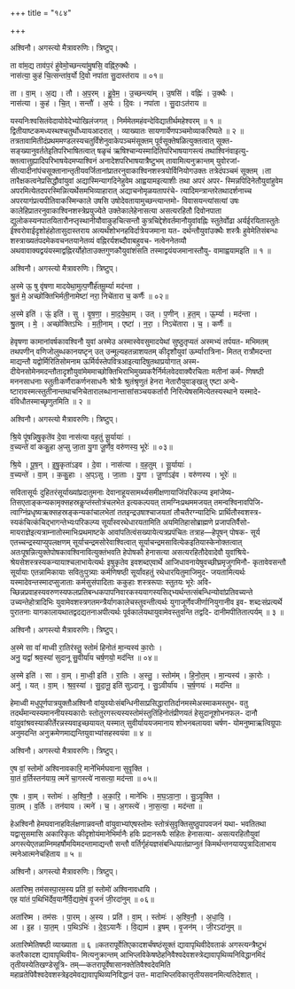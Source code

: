 +++
title = "१८४"

+++


अश्विनौ। अगस्त्यो मैत्रावरुणिः। त्रिष्टुप्।

ता वा॑म॒द्य ताव॑प॒रं हु॑वेमो॒च्छन्त्या॑मु॒षसि॒ वह्नि॑रु॒क्थैः ।  
नास॑त्या॒ कुह॑ चि॒त्सन्ता॑व॒र्यो दि॒वो नपा॑ता सु॒दास्त॑राय ॥ ०१॥

ता । वा॒म् । अ॒द्य । तौ । अ॒प॒रम् । हु॒वे॒म॒ । उ॒च्छन्त्या॑म् । उ॒षसि॑ । वह्निः॑ । उ॒क्थैः ।  
नास॑त्या । कुह॑ । चि॒त् । सन्तौ॑ । अ॒र्यः । दि॒वः । नपा॑ता । सु॒दाःऽत॑राय ॥

यस्यनिःश्वसितंवेदायोवेदेभ्योखिलंजगत् । निर्ममेतमहंवन्देविद्यातीर्थमहेश्वरम् ॥ १ ॥द्वितीयाष्टकमध्यस्थश्चतुर्थोध्यायआदरात् । व्याख्यातः सायणार्येणपञ्चमोव्याकरिष्यते ॥ २ ॥ तत्रतावामितीदंप्रथममण्डलस्यचतुर्विंशेनुवाकेपञ्चमंसूक्तम् पूर्वसूक्तेषळित्युक्तत्वात् सूक्त- सङ्ख्यानुवर्ततेइतिपरिभाषितत्वात् षळृचं ऋषिश्चान्यस्मादितिपरिभाषयागस्त्यं तथाश्विनंवाइत्यु- क्तत्वात्तुह्यादिपरिभाषयेदमप्याश्विनं अनादेशपरिभाषयात्रैष्टुभम् तावामित्यनुक्रान्तम् युवोरजां- सीत्यादीनांपंचसूक्तानान्तृतीयवर्जितानांप्रातरनुवाकाश्विनशस्त्रयोर्विनियोगउक्तः तत्रेदंपञ्चमं सूक्तम् ।ता तारैक्षकत्वनेप्रसिद्धौवांयुवां अद्यास्मिन्यागदिनेहुवेम आह्वयामइत्याशीः तथा अपरं अपर- स्मिन्नपिदिनेतौयुवांहुवेम अपरमित्येतदपरस्मिन्नित्यर्थेसमभिव्याहारात् अद्याचनोमृळयतापरंचे- त्यादिमन्त्रान्तरेतथादर्शनाच्च अपरयागंप्रत्यपीतिवाकस्मिन्काले उषसि उषोदेवतायामुच्छन्त्यान्तमो- विवासयन्त्यांसत्यां उषः कालेहिप्रातरनुवाकाश्विनशस्त्रेप्रयुज्येते उक्तेकालेहेनासत्या असत्यरहितौ दिवोनपाता द्युलोकस्यनपातयितारौनप्तृस्थानीयौवाकुहचित्सन्तौ कुत्रचिद्देशेवर्तमानौयुवांवह्निः स्तुतेर्वोढा अर्यईरयितास्तुतेः ईश्वरोवाईदृशोहंहोतासुदास्तराय अत्यर्थंशोभनहविर्दात्रेयजमाना यत- दर्थन्तौयुवांउक्थैः शस्त्रैः हुवेमेतिसंबन्धः शस्त्राख्यतंपदमेकवचनतयानेतव्यं वह्निरर्यशब्दौवाबहुवच- नत्वेननेतव्यौ अथवावाक्यद्वयंयस्माद्वह्निरर्योहोताउक्तगुणकौयुवांशंसति तस्माद्वयंयजमानास्तौयु- वामाह्वयामइति ॥ १ ॥

अश्विनौ। अगस्त्यो मैत्रावरुणिः। त्रिष्टुप्।

अ॒स्मे ऊ॒ षु वृ॑षणा मादयेथा॒मुत्प॒णीँर्ह॑तमू॒र्म्या मद॑न्ता ।  
श्रु॒तं मे॒ अच्छो॑क्तिभिर्मती॒नामेष्टा॑ नरा॒ निचे॑तारा च॒ कर्णैः॑ ॥ ०२॥

अ॒स्मे इति॑ । ऊं॒ इति॑ । सु । वृ॒ष॒णा॒ । मा॒द॒ये॒था॒म् । उत् । प॒णीन् । ह॒त॒म् । ऊ॒र्म्या । मद॑न्ता ।  
श्रु॒तम् । मे॒ । अच्छो॑क्तिऽभिः । म॒ती॒नाम् । एष्टा॑ । न॒रा॒ । निऽचे॑तारा । च॒ । कर्णैः॑ ॥

हेवृषणा कामानांवर्षकावश्विनौ युवां अस्मेउ अस्मास्वेवसुमादयेथां सुष्ठुतृप्यतं अस्मभ्यं तर्पयत- मभिमतम् तथपणीन् वणिजोलुब्धकानयष्टृन् उत् उन्मूल्यहतन्नाशयतम् कीदृशौयुवां ऊर्म्यारात्रिना- मितत् रात्रौमदन्ता माद्यन्तौ यद्वोर्मिरितिसोमनाम ऊर्मिर्यस्तेपवित्रआइत्यादिषुतथाप्रयोगात् अस्म- दीयेनसोमेनमदन्तौतादृशौयुवांमेममाच्छोक्तिभिराभिमुख्यकरैर्निर्मलवेदवाक्यैरचिताः मतीनां कर्म- णिषष्ठी मननसाधनाः स्तुतीःकर्णैराकर्णनसाधनैः श्रोत्रैः श्रुतंश्रृणुतं हेनरा नेतारौयुवाङ्खलु एष्टा अन्वे- ष्टारावस्मत्स्तुतीनान्तथाचनिचेतारालब्धानान्तासांसञ्चयकर्तारौ निरित्येषसमित्येतस्यस्थाने यस्मादे- वंविधौतस्माच्छृणुतमिति ॥ २ ॥

अश्विनौ। अगस्त्यो मैत्रावरुणिः। त्रिष्टुप्।

श्रि॒ये पू॑षन्निषु॒कृते॑व दे॒वा नास॑त्या वह॒तुं सू॒र्यायाः॑ ।  
व॒च्यन्ते॑ वां ककु॒हा अ॒प्सु जा॒ता यु॒गा जू॒र्णेव॒ वरु॑णस्य॒ भूरेः॑ ॥ ०३॥

श्रि॒ये । पू॒ष॒न् । इ॒षु॒कृता॑ऽइव । दे॒वा । नास॑त्या । व॒ह॒तुम् । सू॒र्यायाः॑ ।  
व॒च्यन्ते॑ । वा॒म् । क॒कु॒हाः । अ॒प्ऽसु । जा॒ताः । यु॒गा । जू॒र्णाऽइ॑व । वरु॑णस्य । भूरेः॑ ॥

सवितासूर्यः दुहितरंसूर्याख्यांप्रदातुमनाः देवानाहूयसामर्थ्यसमीक्षणायाजिंपरिकल्प्य इमांजेष्य- तिसएताङ्कन्यकामृक्सहस्रकॢप्तंस्तोत्रंचलभेत इत्यकल्पयत् तामग्निःप्रथममजयत् तमन्वश्विनावपिजि- त्वाग्निंप्रधृष्यऋक्सहस्रङ्कन्यकांचालभेतां ततइन्द्रउषाश्चाजयतां तौचतैरग्न्यादिभिः प्रार्थितौस्वशस्त्र- स्यकंचित्कंचिद्भागन्तेभ्यःपरिकल्प्य सूर्यांस्वरथेधारयतामिति अयमितिहासोब्राह्मणे प्रजापतिर्वैसो- मायराज्ञेइत्यत्राम्नातोस्माभिःप्रथमाष्टके आवांपतित्वंसख्यायेत्यत्रप्रपंचितः तत्राह—हेपूषन् पोषक- सूर्य एतच्चन्द्रस्याप्युपलक्षणम् सूर्याचन्द्रमसोरेवाश्वित्वात् सूर्याचन्द्रमसावित्येकइतियास्केनोक्तत्वात् अतःपूषन्नित्युक्तेपोषकावश्विनावित्युक्तंभवति हेपोषकौ हेनासत्या असत्यरहितौदेवादेवौ युवांश्रिये- श्रेयसेशस्त्रस्यकन्यायाश्चलाभायेत्यर्थः इषुकृतेव इवशब्दएवार्थे आजिधावनायेषुवच्छीघ्रमृजुगमिनौ- कृतावेवसन्तौ सूर्यायाः एतन्नामिकायाः सवितुःपुत्र्याः कर्मणिषष्ठी सूर्यांवहतुं रथेधारयितुमाजिमुद- जयतामित्यर्थः यस्मादेवन्तस्मादप्सुजाताः कर्मसुसंपादिताः ककुहाः शस्त्ररूपाः स्तुतयः भूरेः अवि- च्छिन्नप्रवाहस्यवरुणस्यफलप्रतिबन्धकपापनिवारकस्ययागस्यसिद्भ्यर्थन्तत्संबन्धिन्योवांप्रतिवच्यन्ते उच्यन्तेहोत्रादिभिः युवामेवशस्त्रगतमन्त्रैर्यागकालेचस्तुवन्तीत्यर्थः युगाजूर्णेवजीर्णानियुगानीव इव- शब्दःसंप्रत्यर्थे पुरातनाः यागकालायथातद्वदद्यतनाअपीत्यर्थः पूर्वकालेयथायुवामेवस्तुवन्ति तद्वदि- दानीमपीतितात्पर्यम् ॥ ३ ॥

अश्विनौ। अगस्त्यो मैत्रावरुणिः। त्रिष्टुप्।

अ॒स्मे सा वां॑ माध्वी रा॒तिर॑स्तु॒ स्तोमं॑ हिनोतं मा॒न्यस्य॑ का॒रोः ।  
अनु॒ यद्वां॑ श्रव॒स्या॑ सुदानू सु॒वीर्या॑य चर्ष॒णयो॒ मद॑न्ति ॥ ०४॥

अ॒स्मे इति॑ । सा । वा॒म् । मा॒ध्वी॒ इति॑ । रा॒तिः । अ॒स्तु॒ । स्तोम॑म् । हि॒नो॒त॒म् । मा॒न्यस्य॑ । का॒रोः ।  
अनु॑ । यत् । वा॒म् । श्र॒व॒स्या॑ । सु॒दा॒नू॒ इति॑ सुऽदानू । सु॒ऽवीर्या॑य । च॒र्ष॒णयः॑ । मद॑न्ति ॥

हेमाध्वी मधुपूर्णपात्रयुक्तौअश्विनौ वांयुवयोःसंबन्धिनीसाप्रसिद्धारातिर्दानमस्मेअस्माकमस्तुभ- वतु तदर्थंमान्यस्यमाननीयस्यकारोः स्तोतुरगस्त्यस्यस्तोमंस्तुतिंहिनोतंप्रीणयतं हेसुदानूशोभनफल- दानौ वांयुवांश्रवस्याकीर्तेरन्नस्यवाइच्छयायत् यस्मात् सुवीर्याययजमानाय शोभनबलायवा चर्षण- योमनुष्माऋत्विग्रूपाः अनुमदन्ति अनुक्रमेणमाद्यन्तियुवाभ्यांसहस्वयंवा ॥ ४ ॥

अश्विनौ। अगस्त्यो मैत्रावरुणिः। त्रिष्टुप्।

ए॒ष वां॒ स्तोमो॑ अश्विनावकारि॒ माने॑भिर्मघवाना सुवृ॒क्ति ।  
या॒तं व॒र्तिस्तन॑याय॒ त्मने॑ चा॒गस्त्ये॑ नासत्या॒ मद॑न्ता ॥ ०५॥

ए॒षः । वा॒म् । स्तोमः॑ । अ॒श्वि॒नौ॒ । अ॒का॒रि॒ । माने॑भिः । म॒घ॒ऽवा॒ना॒ । सु॒ऽवृ॒क्ति ।  
या॒तम् । व॒र्तिः । तन॑याय । त्मने॑ । च॒ । अ॒गस्त्ये॑ । ना॒स॒त्या॒ । मद॑न्ता ॥

हेअश्विनौ हेमघवानाहविर्लक्षणान्नवन्तौ वांयुवाभ्यांएषस्तोमः स्तोत्रंसुवृक्तिसुष्ठुपापवजनं यथा- भवतितथा यद्वासुसमासि अकारिकृतः कीदृशोयंमानेभिर्मानैः हविः प्रदानरूपैः सहितः हेनासत्या- असत्यरहितौयुवां अगस्त्येएतन्नाम्निमहर्षौमयिमदन्तामाद्यन्तौ सन्तौ वर्तिर्गृहंयज्ञसंबन्धियातंप्राप्नुतं किमर्थन्तनयायपुत्रादिलाभाय त्मनेआत्मनेचहिताय ॥ ५ ॥

अश्विनौ। अगस्त्यो मैत्रावरुणिः। त्रिष्टुप्।

अता॑रिष्म॒ तम॑सस्पा॒रम॒स्य प्रति॑ वां॒ स्तोमो॑ अश्विनावधायि ।  
एह या॑तं प॒थिभि॑र्देव॒यानै॑र्वि॒द्यामे॒षं वृ॒जनं॑ जी॒रदा॑नुम् ॥ ०६॥

अता॑रिष्म । तम॑सः । पा॒रम् । अ॒स्य । प्रति॑ । वा॒म् । स्तोमः॑ । अ॒श्वि॒नौ॒ । अ॒धा॒यि॒ ।  
आ । इ॒ह । या॒त॒म् । प॒थिऽभिः॑ । दे॒व॒ऽयानैः॑ । वि॒द्याम॑ । इ॒षम् । वृ॒जन॑म् । जी॒रऽदा॑नुम् ॥

अतारिष्मेतिषष्ठी व्याख्याता ॥ ६ ॥कतरापूर्वेतिएकादशर्चंषष्ठंसूक्तं द्यावापृथिवीदेवताकं अगस्त्यन्त्रैष्टुभं कतरैकादश द्यावापृथिवीय- मित्यनुक्रान्तम् आभिप्लविकेषष्ठेहनिवैश्वदेवशस्त्रेद्यावापृथिव्यनिविद्धानमिदं तृतीयस्येतिखण्डेसूत्रि- तम्—कतरापूर्वेषासानक्तेतिवैश्वदेवमिति महाव्रतेपिवैश्वदेवशस्त्रेइदमेवद्यावापृथिव्यनिविद्धानं उत्त- मादाभिप्लविकात्तृतीयसवनमित्यतिदेशात् ।
